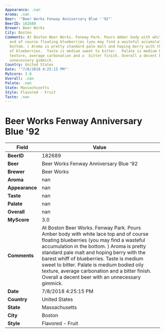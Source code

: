 ```yaml
---
Appearance: .nan
Aroma: .nan
Beer: '"Beer Works Fenway Anniversary Blue ''92"'
BeerID: 182689
Brewer: Beer Works
City: Boston
Comments: At Boston Beer Works. Fenway Park. Pours Amber body with white lace top
  and of course floating blueberries (you may find a wasteful accumulation in the
  bottom. ) Aroma is pretty standard pale malt and hoping berry with the barest whiff
  of blueberries.  Taste is medium sweet to bitter.  Palate is medium bodied oily
  texture, average carbonation and a  bitter finish. Overall a decent beer with an
  unnecessary gimmick.
Country: United States
Date: '"7/8/2018 4:25:15 PM"'
MyScore: 3.0
Overall: .nan
Palate: .nan
State: Massachusetts
Style: Flavored - Fruit
Taste: .nan
---
```


# Beer Works Fenway Anniversary Blue '92

| Field         | Value |
|---------------|-------|
| **BeerID** | 182689 |
| **Beer** | Beer Works Fenway Anniversary Blue '92 |
| **Brewer** | Beer Works |
| **Aroma** | nan |
| **Appearance** | nan |
| **Taste** | nan |
| **Palate** | nan |
| **Overall** | nan |
| **MyScore** | 3.0 |
| **Comments** | At Boston Beer Works. Fenway Park. Pours Amber body with white lace top and of course floating blueberries (you may find a wasteful accumulation in the bottom. ) Aroma is pretty standard pale malt and hoping berry with the barest whiff of blueberries.  Taste is medium sweet to bitter.  Palate is medium bodied oily texture, average carbonation and a  bitter finish. Overall a decent beer with an unnecessary gimmick. |
| **Date** | 7/8/2018 4:25:15 PM |
| **Country** | United States |
| **State** | Massachusetts |
| **City** | Boston |
| **Style** | Flavored - Fruit |
